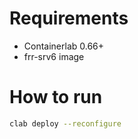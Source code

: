 # Requirements

 - Containerlab 0.66+
 - frr-srv6 image

# How to run

```bash
clab deploy --reconfigure
```
